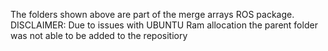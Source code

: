 The folders shown above are part of the merge arrays ROS package. DISCLAIMER: Due to issues with UBUNTU Ram allocation the parent folder was not able to be added to the repositiory
